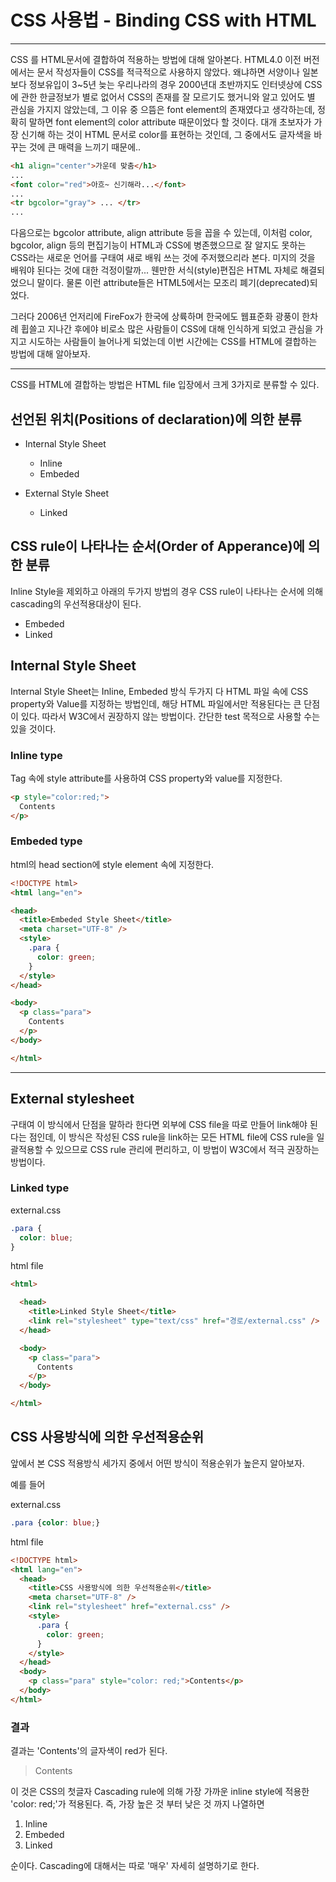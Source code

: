 # CSS 사용법 - Binding CSS with HTML
---

CSS 를 HTML문서에 결합하여 적용하는 방법에 대해 알아본다. HTML4.0 이전 버전에서는 문서 작성자들이 CSS를 적극적으로 사용하지 않았다. 왜냐하면 서양이나 일본보다 정보유입이 3~5년 늦는 우리나라의 경우 2000년대 초반까지도 인터넷상에 CSS에 관한 한글정보가 별로 없어서 CSS의 존재를 잘 모르기도 했거니와 알고 있어도 별 관심을 가지지 않았는데, 그 이유 중 으뜸은 <span class="anBra">font</span> element의 존재였다고 생각하는데, 정확히 말하면 font element의 color attribute 때문이었다 할 것이다. 대개 초보자가 가장 신기해 하는 것이 HTML 문서로 color를 표현하는 것인데, 그 중에서도 글자색을 바꾸는 것에 큰 매력을 느끼기 때문에..

```html
<h1 align="center">가운데 맞춤</h1>
...
<font color="red">아흐~ 신기해라...</font>
...
<tr bgcolor="gray"> ... </tr>
...
```
다음으로는 bgcolor attribute, align attribute 등을 꼽을 수 있는데, 이처럼 color, bgcolor, align 등의 편집기능이 HTML과 CSS에 병존했으므로 잘 알지도 못하는 CSS라는 새로운 언어를 구태여 새로 배워 쓰는 것에 주저했으리라 본다. 미지의 것을 배워야 된다는 것에 대한 걱정이랄까... 웬만한 서식(style)편집은 HTML 자체로 해결되었으니 말이다. 물론 이런 attribute들은 HTML5에서는 모조리 폐기(deprecated)되었다.

그러다 2006년 언저리에 FireFox가 한국에 상륙하며 한국에도 웹표준화 광풍이 한차례 휩쓸고 지나간 후에야 비로소 많은 사람들이 CSS에 대해 인식하게 되었고 관심을 가지고 시도하는 사람들이 늘어나게 되었는데 이번 시간에는 CSS를 HTML에 결합하는 방법에 대해 알아보자.

<hr class="thin">

CSS를 HTML에 결합하는 방법은 HTML file 입장에서 크게 3가지로 분류할 수 있다.

## 선언된 위치(Positions of declaration)에 의한 분류
- Internal Style Sheet
  - Inline
  - Embeded

- External Style Sheet
  - Linked

## CSS rule이 나타나는 순서(Order of Apperance)에 의한 분류

Inline Style을 제외하고 아래의 두가지 방법의 경우 CSS rule이 나타나는 순서에 의해 cascading의 우선적용대상이 된다.

- Embeded
- Linked


## Internal Style Sheet

Internal Style Sheet는 Inline, Embeded 방식 두가지 다 HTML 파일 속에 CSS property와 Value를 지정하는 방법인데, 해당 HTML 파일에서만 적용된다는 큰 단점이 있다. 따라서 W3C에서 권장하지 않는 방법이다. 간단한 test 목적으로 사용할 수는 있을 것이다.

### Inline type
Tag 속에 style attribute를 사용하여 CSS property와 value를 지정한다.
```html
<p style="color:red;">
  Contents
</p>
```
### Embeded type
html의 head section에 style element 속에 지정한다.

```html
<!DOCTYPE html>
<html lang="en">

<head>
  <title>Embeded Style Sheet</title>
  <meta charset="UTF-8" />
  <style>
    .para {
      color: green;
    }
  </style>
</head>

<body>
  <p class="para">
    Contents
  </p>
</body>

</html>
```
<hr class="thin" />

## External stylesheet

구태여 이 방식에서 단점을 말하라 한다면 외부에 CSS file을 따로 만들어 link해야 된다는 점인데, 이 방식은 작성된 CSS rule을 link하는 모든 HTML file에 CSS rule을 일괄적용할 수 있으므로 CSS rule 관리에 편리하고, 이 방법이 W3C에서 적극 권장하는 방법이다.

### Linked type

external.css
```css
.para {
  color: blue;
}
```

html file
```html
<html>

  <head>
    <title>Linked Style Sheet</title>
    <link rel="stylesheet" type="text/css" href="경로/external.css" />
  </head>

  <body>
    <p class="para">
      Contents
    </p>
  </body>

</html>
```

## CSS 사용방식에 의한 우선적용순위

앞에서 본 CSS 적용방식 세가지 중에서 어떤 방식이 적용순위가 높은지 알아보자.

예를 들어

external.css
```css
.para {color: blue;}
```

html file
```html
<!DOCTYPE html>
<html lang="en">
  <head>
    <title>CSS 사용방식에 의한 우선적용순위</title>
    <meta charset="UTF-8" />
    <link rel="stylesheet" href="external.css" />
    <style>
      .para {
        color: green;
      }
    </style>
  </head>
  <body>
    <p class="para" style="color: red;">Contents</p>
  </body>
</html>
```
### 결과

결과는 'Contents'의 글자색이 red가 된다. 

> <span class="red">Contents</span>

이 것은 CSS의 첫글자 <span class="emph">Cascading</span> rule에 의해 가장 가까운 inline style에 적용한 'color: red;'가 적용된다. 즉, 가장 높은 것 부터 낮은 것 까지 나열하면

1. Inline
2. Embeded
3. Linked

순이다. Cascading에 대해서는 따로 '매우' 자세히 설명하기로 한다.




